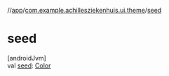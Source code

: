 //[app](../../index.md)/[com.example.achillesziekenhuis.ui.theme](index.md)/[seed](seed.md)

# seed

[androidJvm]\
val [seed](seed.md): [Color](https://developer.android.com/reference/kotlin/androidx/compose/ui/graphics/Color.html)
